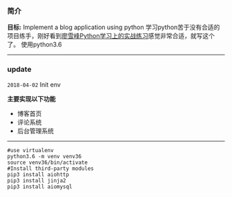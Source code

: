 ### 简介
**目标:** Implement a blog application using python
学习python苦于没有合适的项目练手，刚好看到[廖雪峰Python学习上的实战练习](https://www.liaoxuefeng.com/wiki/001374738125095c955c1e6d8bb493182103fac9270762a000/001397616003925a3d157284cd24bc0952d6c4a7c9d8c55000)感觉非常合适，就写这个了。
使用python3.6

----
### update
`2018-04-02` Init env

**主要实现以下功能**
- 博客首页
- 评论系统
- 后台管理系统



----

```
#use virtualenv
python3.6 -m venv venv36
source venv36/bin/activate
#Install third-party modules
pip3 install aiohttp
pip3 install jinja2
pip3 install aiomysql
```
